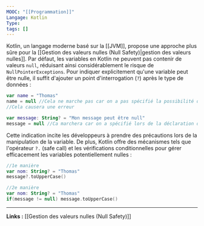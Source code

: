 ```yaml
---
MOOC: "[[Programmation]]"
Langage: Kotlin
Type: 
tags: []
---
```

Kotlin, un langage moderne basé sur la [[JVM]], propose une approche plus sûre pour la [[Gestion des valeurs nulles (Null Safety)|gestion des valeurs nulles]]. Par défaut, les variables en Kotlin ne peuvent pas contenir de valeurs `null`, réduisant ainsi considérablement le risque de `NullPointerExceptions`. Pour indiquer explicitement qu'une variable peut être nulle, il suffit d'ajouter un point d'interrogation (`?`) après le type de données :
```Kotlin
var name = "Thomas"
name = null //Cela ne marche pas car on a pas spécifié la possibilité de nullité lors de la déclaration de l'erreur
//Cela causera une erreur

var message: String? = "Mon message peut être null"
message = null //Ca marchera car on a spécifié lors de la déclaration de la variable que celle-ci peut prendre la valeur nulle
```
Cette indication incite les développeurs à prendre des précautions lors de la manipulation de la variable. De plus, Kotlin offre des mécanismes tels que l'opérateur `?.` (safe call) et les vérifications conditionnelles pour gérer efficacement les variables potentiellement nulles :
```Kotlin
//1e manière
var nom: String? = "Thomas"
message?.toUpperCase()

//2e manière
var nom: String? = "Thomas"
if(message != null) message.toUpperCase()
```

---
**Links :**
[[Gestion des valeurs nulles (Null Safety)]]